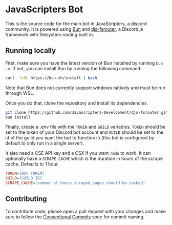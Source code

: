 # JavaScripters Bot

This is the source code for the main bot in JavaScripters, a discord community. It is powered using [Bun](https://bun.sh/) and [djs-fsrouter](https://github.com/Javascripters-Development/djs-fsrouter), a Discord.js framework with filesystem routing built in.

## Running locally

First, make sure you have the latest version of Bun installed by running `bun -v`. If not, you can install Bun by running the following command:

```sh
curl -fsSL https://bun.sh/install | bash
```

Note that Bun does not currently support windows natively and must be run through WSL.

Once you do that, clone the repository and install its dependencies.

```sh
git clone https://github.com/Javascripters-Development/djs-fsrouter.git
bun install
```

Finally, create a .env file with the `TOKEN` and `GUILD` variables. `TOKEN` should be set to the token of your Discord bot account and `GUILD` should be set to the id of the guild you want the bot to function in (this bot is configured by default to only run in a single server).

It also need a CSE API key and a CSX if you want `/mdn` to work. It can optionally have a `SCRAPE_CACHE` which is the duration in hours of the scrape cache. Defaults to 1 hour.

```ini
TOKEN=[BOT TOKEN]
GUILD=[GUILD ID]
SCRAPE_CACHE=[number of hours scraped pages should be cached]
```

## Contributing

To contribute code, please open a pull request with your changes and make sure to follow the [Conventional Commits](https://www.conventionalcommits.org/en/v1.0.0/) spec for commit naming.
